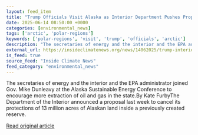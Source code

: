 ```yaml
---
layout: feed_item
title: "Trump Officials Visit Alaska as Interior Department Pushes Proposal Rescinding Biden-era Arctic Protections"
date: 2025-06-14 08:50:00 +0000
categories: [environmental_news]
tags: ['arctic', 'polar-regions']
keywords: ['polar-regions', 'visit', 'trump', 'officials', 'arctic']
description: "The secretaries of energy and the interior and the EPA administrator joined Gov"
external_url: https://insideclimatenews.org/news/14062025/trump-interior-department-pushes-proposal-rescinding-arctic-protections/
is_feed: true
source_feed: "Inside Climate News"
feed_category: "environmental_news"
---
```


The secretaries of energy and the interior and the EPA administrator joined Gov. Mike Dunleavy at the Alaska Sustainable Energy Conference to encourage more extraction of oil and gas in the state.By Kate FurbyThe Department of the Interior announced a proposal last week to cancel its protections of 13 million acres of Alaskan land inside a previously created reserve.

[Read original article](https://insideclimatenews.org/news/14062025/trump-interior-department-pushes-proposal-rescinding-arctic-protections/)
